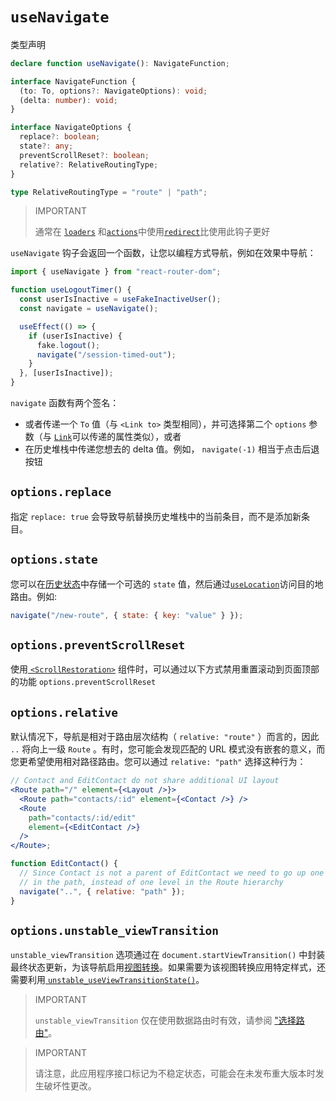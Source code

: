 # `useNavigate`

类型声明

```ts
declare function useNavigate(): NavigateFunction;

interface NavigateFunction {
  (to: To, options?: NavigateOptions): void;
  (delta: number): void;
}

interface NavigateOptions {
  replace?: boolean;
  state?: any;
  preventScrollReset?: boolean;
  relative?: RelativeRoutingType;
}

type RelativeRoutingType = "route" | "path";
```

> IMPORTANT
>
> 通常在 [`loaders`](../route/loader) 和[`actions`](../route/action)中使用[`redirect`](../fetch/redirect)比使用此钩子更好

`useNavigate` 钩子会返回一个函数，让您以编程方式导航，例如在效果中导航：

```jsx
import { useNavigate } from "react-router-dom";

function useLogoutTimer() {
  const userIsInactive = useFakeInactiveUser();
  const navigate = useNavigate();

  useEffect(() => {
    if (userIsInactive) {
      fake.logout();
      navigate("/session-timed-out");
    }
  }, [userIsInactive]);
}
```

`navigate` 函数有两个签名：

- 或者传递一个 `To` 值（与 `<Link to>` 类型相同），并可选择第二个 `options` 参数（与 [`Link`](../components/link)可以传递的属性类似），或者
- 在历史堆栈中传递您想去的 delta 值。例如， `navigate(-1)` 相当于点击后退按钮

## `options.replace`

指定 `replace: true` 会导致导航替换历史堆栈中的当前条目，而不是添加新条目。

## `options.state`

您可以在[历史状态](https://developer.mozilla.org/en-US/docs/Web/API/History/state)中存储一个可选的 `state` 值，然后通过[`useLocation`](../hooks/use-location)访问目的地路由。例如:

```jsx
navigate("/new-route", { state: { key: "value" } });
```

## `options.preventScrollReset`

使用[ `<ScrollRestoration>`](../components/scroll-restoration) 组件时，可以通过以下方式禁用重置滚动到页面顶部的功能 `options.preventScrollReset`

## `options.relative`

默认情况下，导航是相对于路由层次结构（ `relative: "route"` ）而言的，因此 `..` 将向上一级 `Route` 。有时，您可能会发现匹配的 URL 模式没有嵌套的意义，而您更希望使用相对路径路由。您可以通过 `relative: "path"` 选择这种行为：

```jsx
// Contact and EditContact do not share additional UI layout
<Route path="/" element={<Layout />}>
  <Route path="contacts/:id" element={<Contact />} />
  <Route
    path="contacts/:id/edit"
    element={<EditContact />}
  />
</Route>;

function EditContact() {
  // Since Contact is not a parent of EditContact we need to go up one level
  // in the path, instead of one level in the Route hierarchy
  navigate("..", { relative: "path" });
}
```

## `options.unstable_viewTransition`

`unstable_viewTransition` 选项通过在 `document.startViewTransition()` 中封装最终状态更新，为该导航启用[视图转换](https://developer.mozilla.org/en-US/docs/Web/API/View_Transitions_API)。如果需要为该视图转换应用特定样式，还需要利用[ `unstable_useViewTransitionState()`](../hooks//use-view-transition-state)。

> IMPORTANT
>
> `unstable_viewTransition` 仅在使用数据路由时有效，请参阅 ["选择路由"](../routers/picking-a-router)。

> IMPORTANT
>
> 请注意，此应用程序接口标记为不稳定状态，可能会在未发布重大版本时发生破坏性更改。